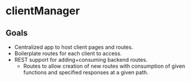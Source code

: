 # clientManager

## Goals
- Centralized app to host client pages and routes.
- Boilerplate routes for each client to access.
- REST support for adding+consuming backend routes.
  - Routes to allow creation of new routes with consumption of given functions and specified responses at a given path.
